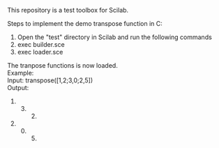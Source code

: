 This repository is a test toolbox for Scilab. 

Steps to implement the demo transpose function in C:
1. Open the "test" directory in Scilab and run the following commands
2. exec builder.sce
3. exec loader.sce

The tranpose functions is now loaded.<br/>
Example:<br/>
Input: transpose([1,2;3,0;2,5])<br/>
Output: <br> 
   1.  3.  2. <br/>
   2.  0.  5.

